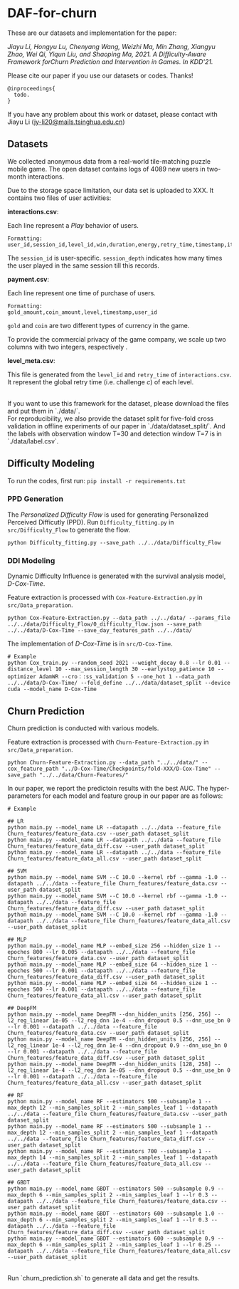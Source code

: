 # DAF-for-churn
These are our datasets and implementation for the paper:

*Jiayu Li, Hongyu Lu, Chenyang Wang, Weizhi Ma, Min Zhang, Xiangyu Zhao, Wei Qi, Yiqun Liu, and Shaoping Ma, 2021. A Difficulty-Aware Framework forChurn Prediction and Intervention in Games. In KDD'21.*

Please cite our paper if you use our datasets or codes. Thanks!

```
@inproceedings{
  todo.
}
```
If you have any problem about this work or dataset, please contact with Jiayu Li (jy-li20@mails.tsinghua.edu.cn)

## Datasets
We collected anonymous data from a real-world tile-matching puzzle mobile game. The open dataset contains logs of 4089 new users in two-month interactions.

Due to the storage space limitation, our data set is uploaded to XXX.
It contains two files of user activities:

**interactions.csv**:

Each line represent a *Play* behavior of users.
```
Formatting:
user_id,session_id,level_id,win,duration,energy,retry_time,timestamp,item_all,session_depth,time
```
The `session_id` is user-specific. `session_depth` indicates how many times the user played in the same session till this records.

**payment.csv**:

Each line represent one time of purchase of users.
```
Formatting:
gold_amount,coin_amount,level,timestamp,user_id 
```
`gold` and `coin` are two different types of currency in the game. 

To provide the commercial privacy of the game company, we scale up two columns with two integers, respectively .

**level_meta.csv**:

This file is generated from the `level_id` and `retry_time` of `interactions.csv`. 
It represent the global retry time (i.e. challenge *c*) of each level. 

<br/>
If you want to use this framework for the dataset, please download the files and put them in `./data/`.
<br/>
For reproducibility, we also provide the dataset split for five-fold cross validation in offline experiments of our paper in `./data/dataset_split/`.
And the labels with observation window T=30 and detection window T=7 is in `./data/label.csv`.


## Difficulty Modeling

To run the codes, first run: `pip install -r requirements.txt`

### PPD Generation
The *Personalized Difficulty Flow* is used for generating Personalized Perceived Difficutly (PPD). Run `Difficulty_fitting.py` in `src/Difficulty_Flow` to generate the flow.

```
python Difficulty_fitting.py --save_path ../../data/Difficulty_Flow
```

### DDI Modeling
Dynamic Difficulty Influence is generated with the survival analysis model, *D-Cox-Time*. 

Feature extraction is processed with `Cox-Feature-Extraction.py` in `src/Data_preparation`.
```
python Cox-Feature-Extraction.py --data_path ../../data/ --params_file ../../data/Difficulty_Flow/0_difficulty_flow.json --save_path ../../data/D-Cox-Time --save_day_features_path ../../data/
```

The implementation of *D-Cox-Time* is in `src/D-Cox-Time`.
```
# Example
python Cox_train.py --random_seed 2021 --weight_decay 0.8 --lr 0.01 --distance_level 10 --max_session_length 30 --earlystop_patience 10 --optimizer AdamWR --cro：:ss_validation 5 --one_hot 1 --data_path ../../data/D-Cox-Time/ --fold_define ../../data/dataset_split --device cuda --model_name D-Cox-Time
```


## Churn Prediction

Churn prediction is conducted with various models.

Feature extraction is processed with `Churn-Feature-Extraction.py` in `src/Data_preparation`.
```
python Churn-Feature-Extraction.py --data_path "../../data/" --cox_feature_path "../D-Cox-Time/Checkpoints/fold-XXX/D-Cox-Time" --save_path "../../data/Churn-Features/"
```

In our paper, we report the predictoin results with the best AUC. The hyper-parameters for each model and feature group in our paper are as follows:
```
# Example

## LR
python main.py --model_name LR --datapath ../../data --feature_file Churn_features/feature_data.csv --user_path dataset_split
python main.py --model_name LR --datapath ../../data --feature_file Churn_features/feature_data_diff.csv --user_path dataset_split
python main.py --model_name LR --datapath ../../data --feature_file Churn_features/feature_data_all.csv --user_path dataset_split

## SVM
python main.py --model_name SVM --C 10.0 --kernel rbf --gamma -1.0 --datapath ../../data --feature_file Churn_features/feature_data.csv --user_path dataset_split
python main.py --model_name SVM --C 10.0 --kernel rbf --gamma -1.0 --datapath ../../data --feature_file Churn_features/feature_data_diff.csv --user_path dataset_split
python main.py --model_name SVM --C 10.0 --kernel rbf --gamma -1.0 --datapath ../../data --feature_file Churn_features/feature_data_all.csv --user_path dataset_split

## MLP
python main.py --model_name MLP --embed_size 256 --hidden_size 1 --epoches 800 --lr 0.005 --datapath ../../data --feature_file Churn_features/feature_data.csv --user_path dataset_split
python main.py --model_name MLP --embed_size 64 --hidden_size 1 --epoches 500 --lr 0.001 --datapath ../../data --feature_file Churn_features/feature_data_diff.csv --user_path dataset_split
python main.py --model_name MLP --embed_size 64 --hidden_size 1 --epoches 500 --lr 0.001 --datapath ../../data --feature_file Churn_features/feature_data_all.csv --user_path dataset_split

## DeepFM
python main.py --model_name DeepFM --dnn_hidden_units [256, 256] --l2_reg_linear 1e-05 --l2_reg_dnn 1e-4 --dnn_dropout 0.5 --dnn_use_bn 0 --lr 0.001 --datapath ../../data --feature_file Churn_features/feature_data.csv --user_path dataset_split
python main.py --model_name DeepFM --dnn_hidden_units [256, 256] --l2_reg_linear 1e-4 --l2_reg_dnn 1e-4 --dnn_dropout 0.9 --dnn_use_bn 0 --lr 0.001 --datapath ../../data --feature_file Churn_features/feature_data_diff.csv --user_path dataset_split
python main.py --model_name DeepFM --dnn_hidden_units [128, 258] --l2_reg_linear 1e-4 --l2_reg_dnn 1e-05 --dnn_dropout 0.5 --dnn_use_bn 0 --lr 0.001 --datapath ../../data --feature_file Churn_features/feature_data_all.csv --user_path dataset_split

## RF
python main.py --model_name RF --estimators 500 --subsample 1 --max_depth 12 --min_samples_split 2 --min_samples_leaf 1 --datapath ../../data --feature_file Churn_features/feature_data.csv --user_path dataset_split
python main.py --model_name RF --estimators 500 --subsample 1 --max_depth 12 --min_samples_split 2 --min_samples_leaf 1 --datapath ../../data --feature_file Churn_features/feature_data_diff.csv --user_path dataset_split
python main.py --model_name RF --estimators 700 --subsample 1 --max_depth 14 --min_samples_split 2 --min_samples_leaf 1 --datapath ../../data --feature_file Churn_features/feature_data_all.csv --user_path dataset_split

## GBDT
python main.py --model_name GBDT --estimators 500 --subsample 0.9 --max_depth 6 --min_samples_split 2 --min_samples_leaf 1 --lr 0.3 --datapath ../../data --feature_file Churn_features/feature_data.csv --user_path dataset_split
python main.py --model_name GBDT --estimators 600 --subsample 1.0 --max_depth 6 --min_samples_split 2 --min_samples_leaf 1 --lr 0.3 --datapath ../../data --feature_file Churn_features/feature_data_diff.csv --user_path dataset_split
python main.py --model_name GBDT --estimators 600 --subsample 0.9 --max_depth 6 --min_samples_split 2 --min_samples_leaf 1 --lr 0.25 --datapath ../../data --feature_file Churn_features/feature_data_all.csv --user_path dataset_split

```

</br>
Run `churn_prediction.sh` to generate all data and get the results.


